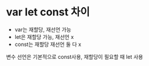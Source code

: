 # var let const 차이
- var는 재할당, 재선언 가능
- let은 재할당 가능, 재선언 x
- const는 재할당 재선언 둘 다 x

변수 선언은 기본적으로 const사용, 재할당이 필요할 때 let 사용